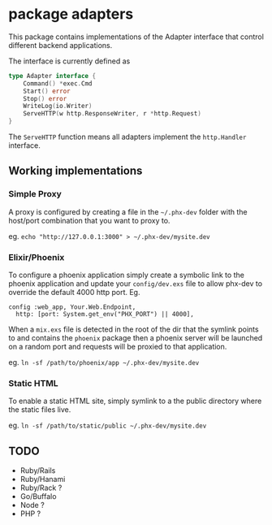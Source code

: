 # package adapters

This package contains implementations of the Adapter interface that control
different backend applications.

The interface is currently defined as

```go
type Adapter interface {
	Command() *exec.Cmd
	Start() error
	Stop() error
	WriteLog(io.Writer)
	ServeHTTP(w http.ResponseWriter, r *http.Request)
}
```

The `ServeHTTP` function means all adapters implement the `http.Handler`
interface.

## Working implementations

### Simple Proxy

A proxy is configured by creating a file in the `~/.phx-dev` folder with the
host/port combination that you want to proxy to.

eg. `echo "http://127.0.0.1:3000" > ~/.phx-dev/mysite.dev`

### Elixir/Phoenix

To configure a phoenix application simply create a symbolic link to the
phoenix application and update your `config/dev.exs` file to allow phx-dev
to override the default 4000 http port.  Eg.

```
config :web_app, Your.Web.Endpoint,
  http: [port: System.get_env("PHX_PORT") || 4000],
```

When a `mix.exs` file is detected in the root of the dir that the symlink points to
and contains the `phoenix` package then a phoenix server will be launched
on a random port and requests will be proxied to that application.

eg. `ln -sf /path/to/phoenix/app ~/.phx-dev/mysite.dev`

### Static HTML

To enable a static HTML site, simply symlink to a the public directory
where the static files live.

eg. `ln -sf /path/to/static/public ~/.phx-dev/mysite.dev`

## TODO

* Ruby/Rails
* Ruby/Hanami
* Ruby/Rack ?
* Go/Buffalo
* Node ?
* PHP ?
